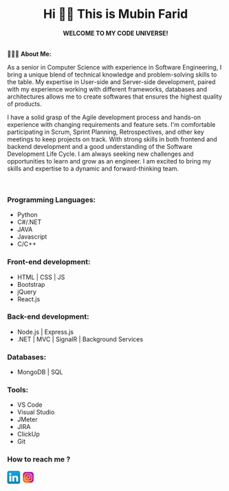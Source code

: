 # <div align="center">Hi 👋🏼 This is Mubin Farid</div>
 <div align="center"><strong>WELCOME TO MY CODE UNIVERSE!</strong></div>
<br>

👨🏽‍💻 **About Me:**
<p>As a senior in Computer Science with experience in Software Engineering, I bring a unique blend of technical knowledge and problem-solving skills to the table. My expertise in User-side and Server-side development, paired with my experience working with different frameworks, databases and architectures allows me to create softwares that ensures the highest quality of products.<br>

I have a solid grasp of the Agile development process and hands-on experience with changing requirements and feature sets. I'm comfortable participating in Scrum, Sprint Planning, Retrospectives, and other key meetings to keep projects on track. With strong skills in both frontend and backend development and a good understanding of the Software Development Life Cycle. I am always seeking new challenges and opportunities to learn and grow as an engineer. I am excited to bring my skills and expertise to a dynamic and forward-thinking team.
</p>
<br>

### Programming Languages:
- Python
- C#/.NET
- JAVA
- Javascript
- C/C++

### Front-end development:
- HTML | CSS | JS
- Bootstrap
- jQuery
- React.js

### Back-end development:
- Node.js | Express.js
- .NET | MVC | SignalR | Background Services


### Databases:
- MongoDB | SQL

### Tools:
- VS Code
- Visual Studio
- JMeter
- JIRA
- ClickUp
- Git

### How to reach me ?

[<img src="./linkedin_icon.png" width="30" height="30">](https://www.linkedin.com/in/muhammad-mubin-farid-a5a352259/)
[<img src="./insta_icon.png" width="30" height="30">](https://www.instagram.com/mubin.1223/)